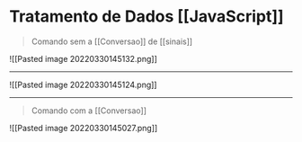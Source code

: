 # Tratamento de Dados [[JavaScript]]

> Comando sem a [[Conversao]] de [[sinais]]


![[Pasted image 20220330145132.png]]

----------------------------------------------------------------------
![[Pasted image 20220330145124.png]]

----------------------------------------------------------------------

> Comando com a [[Conversao]]

![[Pasted image 20220330145027.png]]